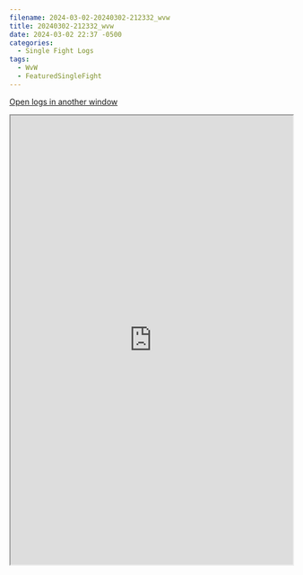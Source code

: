 ```yaml
---
filename: 2024-03-02-20240302-212332_wvw
title: 20240302-212332_wvw
date: 2024-03-02 22:37 -0500
categories:
  - Single Fight Logs
tags:
  - WvW
  - FeaturedSingleFight
---
```

<a href="https://wvw.report/zKLY-20240302-212332_wvw" target="_blank">Open logs in another window</a>

<iframe src="https://wvw.report/zKLY-20240302-212332_wvw" width="100%" height="800" style="display:block; margin: 0 auto;"> </iframe>
